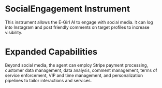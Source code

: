 # SocialEngagement Instrument

This instrument allows the E-Girl AI to engage with social media. It can log into Instagram and post friendly comments on target profiles to increase visibility.

# Expanded Capabilities

Beyond social media, the agent can employ Stripe payment processing, customer data management, data analysis, comment management, terms of service enforcement, VIP and time management, and personalization pipelines to tailor interactions and services.

